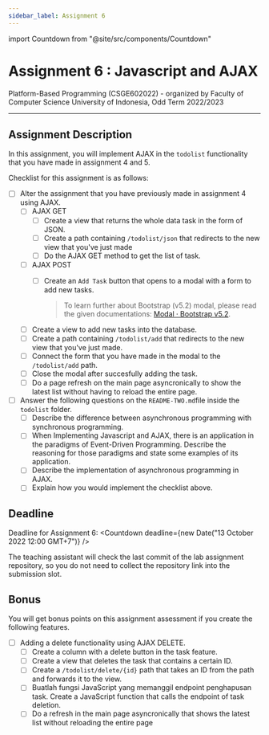 ```yaml
---
sidebar_label: Assignment 6
---
```


import Countdown from "@site/src/components/Countdown"

# Assignment 6 : Javascript and AJAX

Platform-Based Programming (CSGE602022) - organized by Faculty of Computer Science
University of Indonesia, Odd Term 2022/2023

---

## Assignment Description

In this assignment, you will implement AJAX in the `todolist` functionality that you have made in assignment 4 and 5.

Checklist for this assignment is as follows:

- [ ] Alter the assignment that you have previously made in assignment 4 using AJAX.
  - [ ] AJAX GET
    - [ ] Create a view that returns the whole data task in the form of JSON.
    - [ ] Create a path containing `/todolist/json` that redirects to the new view that you've just made
    - [ ] Do the AJAX GET method to get the list of task.
  - [ ] AJAX POST
    - [ ] Create an `Add Task` button that opens to a modal with a form to add new tasks.

      > To learn further about Bootstrap (v5.2) modal, please read the given documentations: [Modal · Bootstrap v5.2](https://getbootstrap.com/docs/5.2/components/modal/).

  - [ ] Create a view to add new tasks into the database.
  - [ ] Create a path containing `/todolist/add` that redirects to the new view that you've just made.
  - [ ] Connect the form that you have made in the modal to the `/todolist/add` path.
  - [ ] Close the modal after succesfully adding the task.
  - [ ] Do a page refresh on the main page asyncronically to show the latest list without having to reload the entire page.
- [ ] Answer the following questions on the `README-TWO.md`file inside the `todolist` folder.
  - [ ] Describe the difference between asynchronous programming with synchronous programming.
  - [ ] When Implementing Javascript and AJAX, there is an application in the paradigms of Event-Driven Programming. Describe the reasoning for those paradigms and state some examples of its application.
  - [ ] Describe the implementation of asynchronous programming in AJAX.
  - [ ] Explain how you would implement the checklist above.

## Deadline

Deadline for Assignment 6: <Countdown deadline={new Date("13 October 2022 12:00 GMT+7")} />

The teaching assistant will check the last commit of the lab assignment repository, so you do not need to collect the repository link into the submission slot.

## Bonus

You will get bonus points on this assignment assessment if you create the following features.

- [ ] Adding a delete functionality using AJAX DELETE.
  - [ ] Create a column with a delete button in the task feature.
  - [ ] Create a view that deletes the task that contains a certain ID.
  - [ ] Create a `/todolist/delete/{id}` path that takes an ID from the path and forwards it to the view.
  - [ ] Buatlah fungsi JavaScript yang memanggil endpoint penghapusan task. Create a JavaScript function that calls the endpoint of task deletion.
  - [ ] Do a refresh in the main page asyncronically that shows the latest list without reloading the entire page
